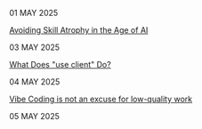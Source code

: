 01 MAY 2025

[Avoiding Skill Atrophy in the Age of AI](https://addyo.substack.com/p/avoiding-skill-atrophy-in-the-age)

03 MAY 2025

[What Does "use client" Do?](https://overreacted.io/what-does-use-client-do/)

04 MAY 2025

[Vibe Coding is not an excuse for low-quality work](https://addyo.substack.com/p/vibe-coding-is-not-an-excuse-for)

05 MAY 2025

[](https://pluralistic.net/2025/04/27/some-animals/)